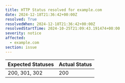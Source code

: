 ```yaml
---
title: HTTP Status resolved for example.com
date: 2024-12-18T21:36:42+00:00Z
resolved: True
resolvedWhen: 2024-12-18T21:36:42+00:00Z
resolvedStartTime: 2024-10-25T21:09:43.191474+00:00
severity: notice
affected:
  - example.com
section: issue
---
```


| Expected Statuses | Actual Status  |
|-------------------|----------------|
| 200, 301, 302 | 200 |
